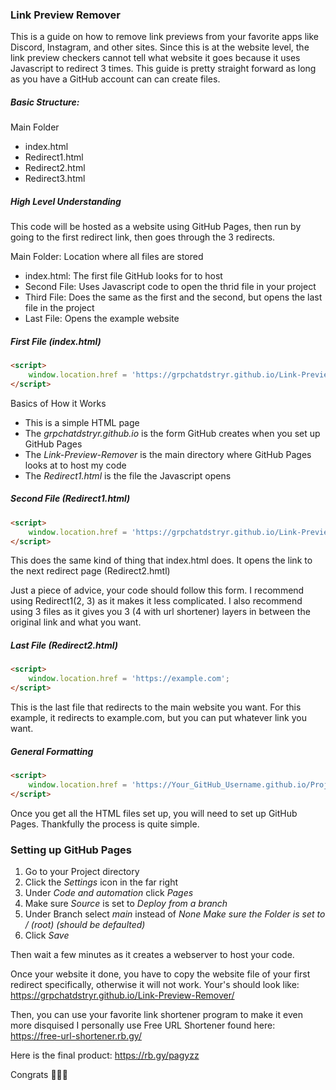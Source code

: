 

### Link Preview Remover

This is a guide on how to remove link previews from your favorite apps like Discord, Instagram, and other sites. Since this is at the website level, the link preview checkers cannot tell what website it goes because it uses Javascript to redirect 3 times. This guide is pretty straight forward as long as you have a GitHub account can can create files. 

##### Basic Structure:

Main Folder 
  -  index.html
  -  Redirect1.html
  -  Redirect2.html
  -  Redirect3.html


##### High Level Understanding

This code will be hosted as a website using GitHub Pages, then run by going to the first redirect link, then goes through the 3 redirects. 

Main Folder: Location where all files are stored
  -  index.html: The first file GitHub looks for to host
  -  Second File: Uses Javascript code to open the thrid file in your project
  -  Third File: Does the same as the first and the second, but opens the last file in the project
  -  Last File: Opens the example website 



##### First File (index.html)
``` html
<script>
    window.location.href = 'https://grpchatdstryr.github.io/Link-Preview-Remover/Redirect1.html';
</script>
```

Basics of How it Works
 - This is a simple HTML page
 - The *grpchatdstryr.github.io* is the form GitHub creates when you set up GitHub Pages
 - The *Link-Preview-Remover* is the main directory where GitHub Pages looks at to host my code
 - The *Redirect1.html* is the file the Javascript opens


##### Second File (Redirect1.html)
``` html
<script>
    window.location.href = 'https://grpchatdstryr.github.io/Link-Preview-Remover/Redirect2.html';
</script>
```
This does the same kind of thing that index.html does. It opens the link to the next redirect page (Redirect2.hmtl)

Just a piece of advice, your code should follow this form. I recommend using Redirect1(2, 3) as it makes it less complicated. 
I also recommend using 3 files as it gives you 3 (4 with url shortener) layers in between the original link and what you want. 


##### Last File (Redirect2.html)
``` html
<script>
    window.location.href = 'https://example.com';
</script>
```
This is the last file that redirects to the main website you want. For this example, it redirects to example.com, but you can put whatever link you want.


##### General Formatting
``` html
<script>
    window.location.href = 'https://Your_GitHub_Username.github.io/Project-Folder/File.html';
</script>
```

Once you get all the HTML files set up, you will need to set up GitHub Pages. Thankfully the process is quite simple. 

### Setting up GitHub Pages

1) Go to your Project directory
2) Click the *Settings* icon in the far right 
3) Under *Code and automation* click *Pages*
4) Make sure *Source* is set to *Deploy from a branch*
5) Under Branch select *main* instead of *None*  *Make sure the Folder is set to / (root)  (should be defaulted)*
6) Click *Save*

Then wait a few minutes as it creates a webserver to host your code.

Once your website it done, you have to copy the website file of your first redirect specifically, otherwise it will not work. Your's should look like:
https://grpchatdstryr.github.io/Link-Preview-Remover/


Then, you can use your favorite link shortener program to make it even more disquised 
I personally use Free URL Shortener found here: 
https://free-url-shortener.rb.gy/

Here is the final product:
https://rb.gy/pagyzz


Congrats 🎉🎉🎉
